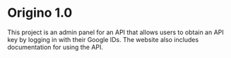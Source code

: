 # Origino 1.0

This project is an admin panel for an API that allows users to obtain an API key by logging in with their Google IDs. The website also includes documentation for using the API.
